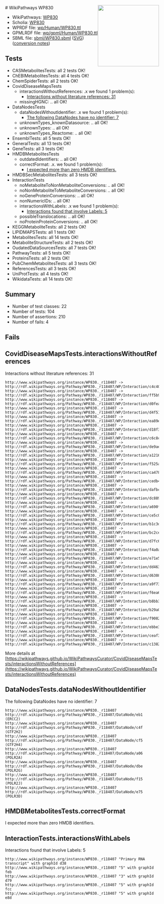 <img style="float: right; width: 200px" src="../logo.png" />
# WikiPathways WP830

* WikiPathways: [WP830](https://identifiers.org/wikipathways:WP830)
* Scholia: [WP830](https://scholia.toolforge.org/wikipathways/WP830)
* WPRDF file: [wp/Human/WP830.ttl](../wp/Human/WP830.ttl)
* GPMLRDF file: [wp/gpml/Human/WP830.ttl](../wp/gpml/Human/WP830.ttl)
* SBML file: [sbml/WP830.sbml](../sbml/WP830.sbml) ([SVG](../sbml/WP830.svg)) ([conversion notes](../sbml/WP830.txt))

## Tests
* CASMetabolitesTests: all 2 tests OK!
* ChEBIMetabolitesTests: all 4 tests OK!
* ChemSpiderTests: all 2 tests OK!
* CovidDiseaseMapsTests
    * interactionsWithoutReferences: .x we found 1 problem(s):
        * [Interactions without literature references: 31](#9701cd20)
    * missingHGNC: .. all OK!
* DataNodesTests
    * dataNodesWithoutIdentifier: .x we found 1 problem(s):
        * [The following DataNodes have no identifier: 7](#d2d32fa6)
    * unknownTypes_knownDatasource: .. all OK!
    * unknownTypes: .. all OK!
    * unknownTypes_Reactome: .. all OK!
* EnsemblTests: all 5 tests OK!
* GeneralTests: all 13 tests OK!
* GeneTests: all 3 tests OK!
* HMDBMetabolitesTests
    * outdatedIdentifiers: .. all OK!
    * correctFormat: .x. we found 1 problem(s):
        * [I expected more than zero HMDB identifiers.](#ad154c1e)
* HMDBSecMetabolitesTests: all 3 tests OK!
* InteractionTests
    * noMetaboliteToNonMetaboliteConversions: .. all OK!
    * noNonMetaboliteToMetaboliteConversions: .. all OK!
    * noGeneProteinConversions: .. all OK!
    * nonNumericIDs: .. all OK!
    * interactionsWithLabels: .x we found 1 problem(s):
        * [Interactions found that involve Labels: 5](#630d267c)
    * possibleTranslocations: .. all OK!
    * noProteinProteinConversions: .. all OK!
* KEGGMetaboliteTests: all 2 tests OK!
* LIPIDMAPSTests: all 1 tests OK!
* MetabolitesTests: all 14 tests OK!
* MetaboliteStructureTests: all 2 tests OK!
* OudatedDataSourcesTests: all 7 tests OK!
* PathwayTests: all 5 tests OK!
* ProteinsTests: all 2 tests OK!
* PubChemMetabolitesTests: all 3 tests OK!
* ReferencesTests: all 3 tests OK!
* UniProtTests: all 4 tests OK!
* WikidataTests: all 14 tests OK!


## Summary

* Number of test classes: 22
* Number of tests: 104
* Number of assertions: 210
* Number of fails: 4

## Fails

<a name="9701cd20" />

## CovidDiseaseMapsTests.interactionsWithoutReferences

Interactions without literature references: 31
```
http://www.wikipathways.org/instance/WP830._r118407 -> http://rdf.wikipathways.org/Pathway/WP830._r118407/WP/Interaction/c4c40
http://www.wikipathways.org/instance/WP830._r118407 -> http://rdf.wikipathways.org/Pathway/WP830._r118407/WP/Interaction/ff5b9
http://www.wikipathways.org/instance/WP830._r118407 -> http://rdf.wikipathways.org/Pathway/WP830._r118407/WP/Interaction/d0fea
http://www.wikipathways.org/instance/WP830._r118407 -> http://rdf.wikipathways.org/Pathway/WP830._r118407/WP/Interaction/d4f51
http://www.wikipathways.org/instance/WP830._r118407 -> http://rdf.wikipathways.org/Pathway/WP830._r118407/WP/Interaction/ea89e
http://www.wikipathways.org/instance/WP830._r118407 -> http://rdf.wikipathways.org/Pathway/WP830._r118407/WP/Interaction/d18f3
http://www.wikipathways.org/instance/WP830._r118407 -> http://rdf.wikipathways.org/Pathway/WP830._r118407/WP/Interaction/c6c8c
http://www.wikipathways.org/instance/WP830._r118407 -> http://rdf.wikipathways.org/Pathway/WP830._r118407/WP/Interaction/de9ae
http://www.wikipathways.org/instance/WP830._r118407 -> http://rdf.wikipathways.org/Pathway/WP830._r118407/WP/Interaction/a1216
http://www.wikipathways.org/instance/WP830._r118407 -> http://rdf.wikipathways.org/Pathway/WP830._r118407/WP/Interaction/f525a
http://www.wikipathways.org/instance/WP830._r118407 -> http://rdf.wikipathways.org/Pathway/WP830._r118407/WP/Interaction/ca478
http://www.wikipathways.org/instance/WP830._r118407 -> http://rdf.wikipathways.org/Pathway/WP830._r118407/WP/Interaction/cedb4
http://www.wikipathways.org/instance/WP830._r118407 -> http://rdf.wikipathways.org/Pathway/WP830._r118407/WP/Interaction/dafbc
http://www.wikipathways.org/instance/WP830._r118407 -> http://rdf.wikipathways.org/Pathway/WP830._r118407/WP/Interaction/dc889
http://www.wikipathways.org/instance/WP830._r118407 -> http://rdf.wikipathways.org/Pathway/WP830._r118407/WP/Interaction/a690f
http://www.wikipathways.org/instance/WP830._r118407 -> http://rdf.wikipathways.org/Pathway/WP830._r118407/WP/Interaction/ce5c0
http://www.wikipathways.org/instance/WP830._r118407 -> http://rdf.wikipathways.org/Pathway/WP830._r118407/WP/Interaction/b1c3d
http://www.wikipathways.org/instance/WP830._r118407 -> http://rdf.wikipathways.org/Pathway/WP830._r118407/WP/Interaction/bc2ce
http://www.wikipathways.org/instance/WP830._r118407 -> http://rdf.wikipathways.org/Pathway/WP830._r118407/WP/Interaction/d7fc6
http://www.wikipathways.org/instance/WP830._r118407 -> http://rdf.wikipathways.org/Pathway/WP830._r118407/WP/Interaction/f4a0a
http://www.wikipathways.org/instance/WP830._r118407 -> http://rdf.wikipathways.org/Pathway/WP830._r118407/WP/Interaction/e71e5
http://www.wikipathways.org/instance/WP830._r118407 -> http://rdf.wikipathways.org/Pathway/WP830._r118407/WP/Interaction/dd463
http://www.wikipathways.org/instance/WP830._r118407 -> http://rdf.wikipathways.org/Pathway/WP830._r118407/WP/Interaction/d6308
http://www.wikipathways.org/instance/WP830._r118407 -> http://rdf.wikipathways.org/Pathway/WP830._r118407/WP/Interaction/a9f73
http://www.wikipathways.org/instance/WP830._r118407 -> http://rdf.wikipathways.org/Pathway/WP830._r118407/WP/Interaction/f6ea6
http://www.wikipathways.org/instance/WP830._r118407 -> http://rdf.wikipathways.org/Pathway/WP830._r118407/WP/Interaction/b8bb3
http://www.wikipathways.org/instance/WP830._r118407 -> http://rdf.wikipathways.org/Pathway/WP830._r118407/WP/Interaction/b29a0
http://www.wikipathways.org/instance/WP830._r118407 -> http://rdf.wikipathways.org/Pathway/WP830._r118407/WP/Interaction/f9082
http://www.wikipathways.org/instance/WP830._r118407 -> http://rdf.wikipathways.org/Pathway/WP830._r118407/WP/Interaction/ebbe3
http://www.wikipathways.org/instance/WP830._r118407 -> http://rdf.wikipathways.org/Pathway/WP830._r118407/WP/Interaction/ceaf3
http://www.wikipathways.org/instance/WP830._r118407 -> http://rdf.wikipathways.org/Pathway/WP830._r118407/WP/Interaction/c1382
```

More details at [https://wikipathways.github.io/WikiPathwaysCurator/CovidDiseaseMapsTests/interactionsWithoutReferences](https://wikipathways.github.io/WikiPathwaysCurator/CovidDiseaseMapsTests/interactionsWithoutReferences)

<a name="d2d32fa6" />

## DataNodesTests.dataNodesWithoutIdentifier

The following DataNodes have no identifier: 7
```
http://www.wikipathways.org/instance/WP830._r118407 http://rdf.wikipathways.org/Pathway/WP830._r118407/DataNode/eb1 (ERCC2)
http://www.wikipathways.org/instance/WP830._r118407 http://rdf.wikipathways.org/Pathway/WP830._r118407/DataNode/c4f (GTF2H2)
http://www.wikipathways.org/instance/WP830._r118407 http://rdf.wikipathways.org/Pathway/WP830._r118407/DataNode/cf5 (GTF2H4)
http://www.wikipathways.org/instance/WP830._r118407 http://rdf.wikipathways.org/Pathway/WP830._r118407/DataNode/a06 (POLR2A)
http://www.wikipathways.org/instance/WP830._r118407 http://rdf.wikipathways.org/Pathway/WP830._r118407/DataNode/dbe (POLR2G)
http://www.wikipathways.org/instance/WP830._r118407 http://rdf.wikipathways.org/Pathway/WP830._r118407/DataNode/f15 (POLR2J)
http://www.wikipathways.org/instance/WP830._r118407 http://rdf.wikipathways.org/Pathway/WP830._r118407/DataNode/e75 (POLR3D)
```

<a name="ad154c1e" />

## HMDBMetabolitesTests.correctFormat

I expected more than zero HMDB identifiers.
<a name="630d267c" />

## InteractionTests.interactionsWithLabels

Interactions found that involve Labels: 5
```
http://www.wikipathways.org/instance/WP830._r118407 "Primary RNA transcript" with graphId d38
http://www.wikipathways.org/instance/WP830._r118407 "5" with graphId feb
http://www.wikipathways.org/instance/WP830._r118407 "3" with graphId d79
http://www.wikipathways.org/instance/WP830._r118407 "5" with graphId fcc
http://www.wikipathways.org/instance/WP830._r118407 "5" with graphId e8d
```

